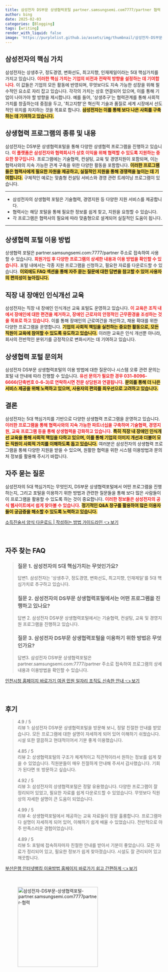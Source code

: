 ```yaml
---
title: 삼성전자 DS부문 상생협력포털 partner.samsungsemi.com7777/partner 협력
author: bing
date: 2025-02-03
categories: [Blogging]
tags: [writing]
render_with_liquid: false
image: 'https://purplelist.github.io/assets/img/thumbnail/삼성전자-DS부문-상생협력포털-partner.samsungsemi.com7777partner-협력.webp'
---
```



<h2 id='삼성전자의_핵심가치'>삼성전자의 핵심 가치</h2>

<p>삼성전자는 상생추구, 정도경영, 변화선도, 최고지향, 인재제일이라는 5대 핵심가치를 가지고 있습니다. <b><span style="color: #ee2323;">이러한 핵심 가치는 기업의 비전과 전략적 방향을 설정하는 데 기여합니다.</span></b> 이 값들은 기업의 모든 활동에 반영되며, 무엇보다도 지속 가능한 성장을 위해 필수적인 요소로 자리 잡고 있습니다. 각각의 가치는 상호 연결되어 있으며, 이를 통해 기업이 나아가야 할 방향을 제시합니다. 예를 들어, '상생추구'는 협력관계를 통해 사회적 가치를 창출하는데 중점을 두고, '최고지향'은 혁신적 기술과 품질로 세계 시장에서 선도적인 위치를 차지하는 것을 목표로 합니다. <b><span style="background-color: #ffe066;">삼성전자는 이를 통해 보다 나은 사회를 구축하는 데 기여하고 있습니다.</span></b></p>

<h2 id='상생협력_프로그램'>상생협력 프로그램의 종류 및 내용</h2>

<p>삼성전자는 DS부문 상생협력포털을 통해 다양한 상생협력 프로그램을 진행하고 있습니다. <b><span style="color: #ee2323;">이 플랫폼은 삼성전자와 협력회사가 상호 이익을 위해 협력할 수 있도록 지원하는 중요한 창구입니다.</span></b> 프로그램에는 기술협력, 컨설팅, 교육 및 경영지원이 포함되며, 이는 협력사와의 지속 가능한 관계 구축을 위한 다양한 활동을 포함합니다. <b><span style="background-color: #ffe066;">이러한 프로그램들은 협력사에게 필요한 자원을 제공하고, 실질적인 지원을 통해 경쟁력을 높이는 데 기여합니다.</span></b> 구체적인 예로는 맞춤형 컨설팅 서비스와 경영 관련 트레이닝 프로그램이 있습니다.</p>

<hr />

<ul>
    <li>삼성전자의 상생협력 포털은 기술협력, 경영지원 등 다양한 지원 서비스를 제공합니다.</li>
    <li>협력사는 해당 포털을 통해 필요한 정보를 쉽게 찾고, 지원을 요청할 수 있습니다.</li>
    <li>각 프로그램은 협력사의 필요에 따라 맞춤형으로 설계되어 실질적인 도움이 됩니다.</li>
</ul>

<hr />

<h2 id='상생협력포털_이용법'>상생협력 포털 이용 방법</h2>

<p>상생협력 포털은 partner.samsungsemi.com:7777/partner 주소로 접속하여 사용할 수 있습니다. <b><span style="color: #ee2323;">회원가입 후 다양한 프로그램의 상세한 내용과 이용 방법을 확인할 수 있습니다.</span></b> 포털 내에서는 각종 지원 프로그램을 신청하고, 필요한 자료를 다운로드할 수 있습니다. <b><span style="background-color: #ffe066;">이외에도 FAQ 섹션을 통해 자주 묻는 질문에 대한 답변을 참고할 수 있어 사용자의 편의성이 높아집니다.</span></b></p>

<h2 id='장애인_인식개선_교육'>직장 내 장애인 인식개선 교육</h2>

<p>삼성전자는 직장 내 장애인 인식개선 교육 포털도 운영하고 있습니다. <b><span style="color: #ee2323;">이 교육은 조직 내에서 장애인에 대한 편견을 제거하고, 장애인 근로자의 안정적인 근무환경을 조성하는 것을 목표로 하고 있습니다.</span></b> 이를 통해 장애인의 근로여건을 개선하고, 채용 확대를 위한 다양한 프로그램을 운영합니다. <b><span style="background-color: #ffe066;">기업의 사회적 책임을 실천하는 중요한 활동으로, 모든 직원이 교육에 참여할 수 있도록 유도하고 있습니다.</span></b> 이러한 교육은 인식 개선뿐 아니라, 회사의 전반적인 분위기를 긍정적으로 변화시키는 데 기여하고 있습니다.</p>

<h2 id='상생협력포털_문의처'>상생협력 포털 문의처</h2>

<p>삼성전자 DS부문 상생협력포털의 이용 방법에 대한 질문이나 시스템 오류 관련 문의는 포털 내 안내에 따라 진행할 수 있습니다. <b><span style="color: #ee2323;">유선 문의가 필요한 경우 031-8096-6666(단축번호 0-6-3)로 연락하시면 전문 상담원과 연결됩니다.</span></b> <b><span style="background-color: #ffe066;">문의를 통해 더 나은 서비스 제공을 위해 노력하고 있으며, 사용자의 편의를 최우선으로 고려하고 있습니다.</span></b></p>

<h2 id='결론'>결론</h2>

<p>삼성전자는 5대 핵심가치를 기반으로 다양한 상생협력 프로그램을 운영하고 있습니다. <b><span style="color: #ee2323;">이러한 프로그램을 통해 협력사와의 지속 가능한 파트너십을 구축하며 기술협력, 경영지원, 교육 프로그램 등을 통해 상생협력을 강화하고 있습니다.</span></b> <b><span style="background-color: #ffe066;">특히 직장 내 장애인 인식개선 교육을 통해 사회적 책임을 다하고 있으며, 이를 통해 기업의 이미지 개선과 더불어 모든 직원이 사회적 가치를 이해하도록 돕고 있습니다.</span></b> 여러분은 삼성전자의 상생협력 프로그램을 통해 다양한 지원을 받을 수 있으며, 원활한 협력을 위한 시스템 이용방법과 문의처 정보를 활용해 주시기 바랍니다.</p>

<h2 id='자주_묻는_질문'>자주 묻는 질문</h2>

<p>삼성전자의 5대 핵심가치는 무엇인지, DS부문 상생협력포털에서 어떤 프로그램을 진행하는지, 그리고 포털을 이용하기 위한 방법과 관련한 질문들을 통해 보다 많은 사람들이 이 프로그램을 활용할 수 있도록 하는 것이 중요합니다. <b><span style="color: #ee2323;">이러한 정보들은 삼성전자의 공식 웹사이트에서 쉽게 찾아볼 수 있습니다.</span></b> <b><span style="background-color: #ffe066;">정기적인 Q&A 창구를 활용하여 많은 이용자들이 궁금증을 해소할 수 있도록 노력하고 있습니다.</span></b></p>


<p><a class="click-button" title="소득진술서 양식 다운로드 | 작성하는 방법 가이드라인" href="https://purplelist.github.io/posts/%EC%86%8C%EB%93%9D%EC%A7%84%EC%88%A0%EC%84%9C-%EC%96%91%EC%8B%9D-%EB%8B%A4%EC%9A%B4%EB%A1%9C%EB%93%9C-%EC%9E%91%EC%84%B1%ED%95%98%EB%8A%94-%EB%B0%A9%EB%B2%95-%EA%B0%80%EC%9D%B4%EB%93%9C%EB%9D%BC%EC%9D%B8/" rel="dofollow">소득진술서 양식 다운로드 | 작성하는 방법 가이드라인 👈 보기</a></p><br>
<h2 id='자주_찾는_FAQ'>자주 찾는 FAQ</h2>
<div itemscope="" itemtype="https://schema.org/FAQPage"> 
<blockquote> 
<div itemscope="" itemprop="mainEntity" itemtype="https://schema.org/Question"> 
<h3 itemprop="name">질문 1. 삼성전자의 5대 핵심가치는 무엇인가요?</h3> 
<div itemscope="" itemprop="acceptedAnswer" itemtype="https://schema.org/Answer"> 
<span itemprop="text"> 
<p>답변1. 삼성전자는 '상생추구, 정도경영, 변화선도, 최고지향, 인재제일'를 5대 핵심가치로 추구하고 있습니다.</p> 
</span> 
</div> 
</div> 

<div itemscope="" itemprop="mainEntity" itemtype="https://schema.org/Question"> 
<h3 itemprop="name">질문 2. 삼성전자의 DS부문 상생협력포털에서는 어떤 프로그램을 진행하고 있나요?</h3> 
<div itemscope="" itemprop="acceptedAnswer" itemtype="https://schema.org/Answer"> 
<span itemprop="text"> 
<p>답변 2. 삼성전자 DS부문 상생협력포털에서는 기술협력, 컨설팅, 교육 및 경영지원 프로그램을 진행하고 있습니다.</p> 
</span> 
</div> 
</div> 

<div itemscope="" itemprop="mainEntity" itemtype="https://schema.org/Question"> 
<h3 itemprop="name">질문 3. 삼성전자 DS부문 상생협력포털을 이용하기 위한 방법은 무엇인가요?</h3> 
<div itemscope="" itemprop="acceptedAnswer" itemtype="https://schema.org/Answer"> 
<span itemprop="text"> 
<p>답변3. 삼성전자 DS부문 상생협력포털은 partner.samsungsemi.com:7777/partner 주소로 접속하여 프로그램의 상세 내용과 이용방법을 확인할 수 있습니다.</p> 
</span> 
</div> 
</div> 

</blockquote> 
</div>
<p><a class="click-button" title="인천시청 홈페이지 바로가기 여권 민원 일자리 조직도 신속한 안내" href="https://purplelist.github.io/posts/%EC%9D%B8%EC%B2%9C%EC%8B%9C%EC%B2%AD-%ED%99%88%ED%8E%98%EC%9D%B4%EC%A7%80-%EB%B0%94%EB%A1%9C%EA%B0%80%EA%B8%B0-%EC%97%AC%EA%B6%8C-%EB%AF%BC%EC%9B%90-%EC%9D%BC%EC%9E%90%EB%A6%AC-%EC%A1%B0%EC%A7%81%EB%8F%84-%EC%8B%A0%EC%86%8D%ED%95%9C-%EC%95%88%EB%82%B4/" rel="dofollow">인천시청 홈페이지 바로가기 여권 민원 일자리 조직도 신속한 안내 👈 보기</a></p><br>
<h2 id='후기'>후기</h2>
<div itemscope itemtype="https://schema.org/Product">
  <blockquote>
  <div itemprop="review" itemscope itemtype="https://schema.org/Review">
      <div itemprop="reviewRating" itemscope itemtype="https://schema.org/Rating"> <span itemprop="ratingValue">4.9</span> / <span itemprop="bestRating">5</span> </div>
      <span itemprop="reviewBody">리뷰 1: 삼성전자 DS부문 상생협력포털을 방문해 보니, 정말 친절한 안내를 받았습니다. 모든 프로그램에 대한 설명이 자세하게 되어 있어 이해하기 쉬웠습니다. 시설 또한 깔끔하고 현대적이어서 기분 좋게 이용했습니다.</span>
  </div>
  <br>
  <div itemprop="review" itemscope itemtype="https://schema.org/Review">
      <div itemprop="reviewRating" itemscope itemtype="https://schema.org/Rating"> <span itemprop="ratingValue">4.85</span> / <span itemprop="bestRating">5</span> </div>
      <span itemprop="reviewBody">리뷰 2: 상생협력포털의 구조가 체계적이고 직관적이라서 원하는 정보를 쉽게 찾을 수 있었습니다. 직원분들이 매우 친절하게 안내해 주셔서 감사했습니다. 기회가 된다면 또 방문하고 싶습니다.</span>
  </div>
  <br>
  <div itemprop="review" itemscope itemtype="https://schema.org/Review">
      <div itemprop="reviewRating" itemscope itemtype="https://schema.org/Rating"> <span itemprop="ratingValue">4.92</span> / <span itemprop="bestRating">5</span> </div>
      <span itemprop="reviewBody">리뷰 3: 삼성전자의 상생협력포털은 정말 유용했습니다. 다양한 프로그램이 잘 정리되어 있었고, 필요한 자료를 쉽게 다운로드할 수 있었습니다. 무엇보다 직원상의 자세한 설명이 큰 도움이 되었습니다.</span>
  </div>
  <br>
  <div itemprop="review" itemscope itemtype="https://schema.org/Review">
      <div itemprop="reviewRating" itemscope itemtype="https://schema.org/Rating"> <span itemprop="ratingValue">4.99</span> / <span itemprop="bestRating">5</span> </div>
      <span itemprop="reviewBody">리뷰 4: 상생협력포털에서 제공하는 교육 자료들이 정말 훌륭합니다. 프로그램마다 설명이 자세하게 되어 있어, 이해하기 쉽게 배울 수 있었습니다. 전반적으로 아주 만족스러운 경험이었습니다.</span>
  </div>
  <br>
  <div itemprop="review" itemscope itemtype="https://schema.org/Review">
      <div itemprop="reviewRating" itemscope itemtype="https://schema.org/Rating"> <span itemprop="ratingValue">4.89</span> / <span itemprop="bestRating">5</span> </div>
      <span itemprop="reviewBody">리뷰 5: 포털에 접속하자마자 친절한 안내를 받아서 기분이 좋았습니다. 모든 자료가 정리되어 있고, 필요한 정보가 쉽게 찾아졌습니다. 시설도 잘 관리되어 있고 깨끗합니다.</span>
  </div>
  </blockquote>
</div>
<p><a class="click-button" title="부산은행 인터넷뱅킹 이용방법 홈페이지 바로가기 쉽고 간편하게" href="https://purplelist.github.io/posts/%EB%B6%80%EC%82%B0%EC%9D%80%ED%96%89-%EC%9D%B8%ED%84%B0%EB%84%B7%EB%B1%85%ED%82%B9-%EC%9D%B4%EC%9A%A9%EB%B0%A9%EB%B2%95-%ED%99%88%ED%8E%98%EC%9D%B4%EC%A7%80-%EB%B0%94%EB%A1%9C%EA%B0%80%EA%B8%B0-%EC%89%BD%EA%B3%A0-%EA%B0%84%ED%8E%B8%ED%95%98%EA%B2%8C/" rel="dofollow">부산은행 인터넷뱅킹 이용방법 홈페이지 바로가기 쉽고 간편하게 👈 보기</a></p><br>
<figure class="image"><img src="https://purplelist.github.io/assets/img/thumbnail/삼성전자-DS부문-상생협력포털-partner.samsungsemi.com7777partner-협력.webp" alt="삼성전자-DS부문-상생협력포털-partner.samsungsemi.com7777partner-협력" width="256" height="256"></figure>